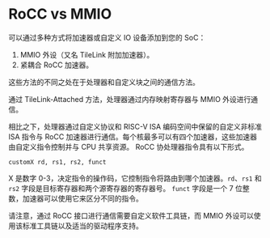 # RoCC vs MMIO

可以通过多种方式将加速器或自定义 IO 设备添加到您的 SoC：

1. MMIO 外设（又名 TileLink 附加加速器）。
2. 紧耦合 RoCC 加速器。

这些方法的不同之处在于处理器和自定义块之间的通信方法。

通过 TileLink-Attached 方法，处理器通过内存映射寄存器与 MMIO 外设进行通信。

相比之下，处理器通过自定义协议和 RISC-V ISA 编码空间中保留的自定义非标准 ISA 指令与 RoCC 加速器进行通信。每个核最多可以有四个加速器，这些加速器由自定义指令控制并与 CPU 共享资源。 RoCC 协处理器指令具有以下形式。

```
customX rd, rs1, rs2, funct
```

X 是数字 0-3，决定指令的操作码，它控制指令将路由到哪个加速器。`rd`、`rs1` 和 `rs2` 字段是目标寄存器和两个源寄存器的寄存器号。 `funct` 字段是一个 7 位整数，加速器可以使用它来区分不同的指令。

请注意，通过 RoCC 接口进行通信需要自定义软件工具链，而 MMIO 外设可以使用该标准工具链以及适当的驱动程序支持。